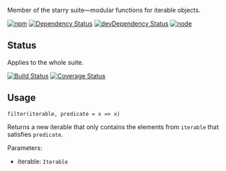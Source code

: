 Member of the starry suite—modular functions for iterable objects.

[![npm](https://img.shields.io/npm/v/starry.filter.svg?style=flat-square)](https://www.npmjs.com/package/starry.filter) [![Dependency Status](https://img.shields.io/david/starry.filter.svg?style=flat-square)](https://david-dm.org/starry.filter) [![devDependency Status](https://img.shields.io/david/dev/starry.filter.svg?style=flat-square)](https://david-dm.org/starry.filter#info=devDependencies) [![node](https://img.shields.io/node/v/starry.filter.svg?style=flat-square)](https://nodejs.org/en/download/)

## Status

Applies to the whole suite.

[![Build Status](https://img.shields.io/travis/seangenabe/starry.svg?style=flat-square)](https://travis-ci.org/seangenabe/starry) [![Coverage Status](https://img.shields.io/coveralls/seangenabe/starry.svg?style=flat-square)](https://coveralls.io/github/seangenabe/starry)

## Usage

`filter(iterable, predicate = x => x)`

Returns a new iterable that only contains the elements from `iterable` that satisfies `predicate`.

Parameters:
* iterable: `Iterable`


  